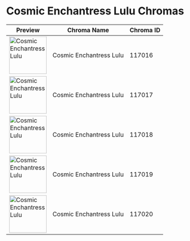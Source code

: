 # Cosmic Enchantress Lulu Chromas

| Preview | Chroma Name | Chroma ID |
|---|---|---|
| <img src='https://raw.communitydragon.org/latest/plugins/rcp-be-lol-game-data/global/default/v1/champion-chroma-images/117/117016.png' alt='Cosmic Enchantress Lulu' width='100'> | Cosmic Enchantress Lulu | 117016 |
| <img src='https://raw.communitydragon.org/latest/plugins/rcp-be-lol-game-data/global/default/v1/champion-chroma-images/117/117017.png' alt='Cosmic Enchantress Lulu' width='100'> | Cosmic Enchantress Lulu | 117017 |
| <img src='https://raw.communitydragon.org/latest/plugins/rcp-be-lol-game-data/global/default/v1/champion-chroma-images/117/117018.png' alt='Cosmic Enchantress Lulu' width='100'> | Cosmic Enchantress Lulu | 117018 |
| <img src='https://raw.communitydragon.org/latest/plugins/rcp-be-lol-game-data/global/default/v1/champion-chroma-images/117/117019.png' alt='Cosmic Enchantress Lulu' width='100'> | Cosmic Enchantress Lulu | 117019 |
| <img src='https://raw.communitydragon.org/latest/plugins/rcp-be-lol-game-data/global/default/v1/champion-chroma-images/117/117020.png' alt='Cosmic Enchantress Lulu' width='100'> | Cosmic Enchantress Lulu | 117020 |
